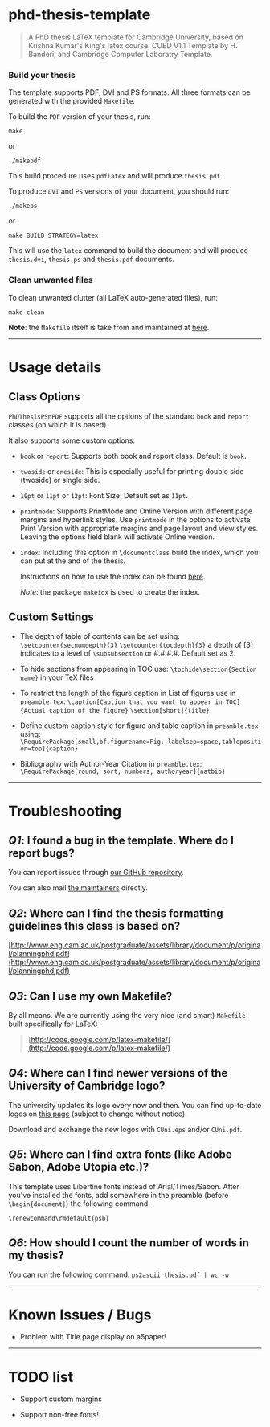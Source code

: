 phd-thesis-template
===================
> A PhD thesis LaTeX template for Cambridge University, based on Krishna Kumar's King's latex course, CUED V1.1 Template by H. Banderi, and Cambridge Computer Laboratry Template.

### Build your thesis
The template supports PDF, DVI and PS formats. All three formats can be generated
with the provided `Makefile`.

To build the `PDF` version of your thesis, run:

    make

or

    ./makepdf

This build procedure uses `pdflatex` and will produce `thesis.pdf`.

To produce `DVI` and `PS` versions of your document, you should run:

    ./makeps

or

    make BUILD_STRATEGY=latex

This will use the `latex` command to build the document and will produce
`thesis.dvi`, `thesis.ps` and `thesis.pdf` documents.

### Clean unwanted files

To clean unwanted clutter (all LaTeX auto-generated files), run:

    make clean

__Note__: the `Makefile` itself is take from and maintained at
[here](http://code.google.com/p/latex-makefile/).

-------------------------------------------------------------------------------

# Usage details

## Class Options

`PhDThesisPSnPDF` supports all the options of the standard `book` and `report` classes (on which
it is based).

It also supports some custom options:

*   `book` or `report`: Supports both book and report class. Default is `book`.

*   `twoside` or `oneside`: This is especially useful for printing double side (twoside) or single side.

*   `10pt` or `11pt` or `12pt`: Font Size. Default set as `11pt`.

*   `printmode`: Supports PrintMode and Online Version with different page margins and hyperlink styles.
    Use `printmode` in the options to activate Print Version with appropriate margins and page layout and view    styles. Leaving the options field blank will activate Online version.

*   `index`: Including this option in `\documentclass` build the index, which you can put at the and of the thesis.

    Instructions on how to use the index can be found [here](http://en.wikibooks.org/wiki/LaTeX/Indexing#Using_makeidx).

    _Note_: the package `makeidx` is used to create the index.

## Custom Settings

*   The depth of table of contents can be set using: 
		`\setcounter{secnumdepth}{3}`
		`\setcounter{tocdepth}{3}`
    a depth of [3] indicates to a level of `\subsubsection` or #.#.#.#. Default set as 2.

*   To hide sections from appearing in TOC use: `\tochide\section{Section name}` in your TeX files

*   To restrict the length of the figure caption in List of figures use in `preamble.tex`:
		`\caption[Caption that you want to appear in TOC]{Actual caption of the figure}`
		`\section[short]{title}`

*   Define custom caption style for figure and table caption in `preamble.tex` using:
		`\RequirePackage[small,bf,figurename=Fig.,labelsep=space,tableposition=top]{caption}`

*   Bibliography with Author-Year Citation in `preamble.tex`:
		`\RequirePackage[round, sort, numbers, authoryear]{natbib}`

-------------------------------------------------------------------------------

# Troubleshooting

## _Q1_: I found a bug in the template. Where do I report bugs?

You can report issues through
[our GitHub repository](https://github.com/kks32/phd-thesis-template).

You can also mail 
[the maintainers](https://github.com/kks32/phd-thesis-template/collaborators) directly.

## _Q2_: Where can I find the thesis formatting guidelines this class is based on?

[http://www.eng.cam.ac.uk/postgraduate/assets/library/document/p/original/planningphd.pdf](http://www.eng.cam.ac.uk/postgraduate/assets/library/document/p/original/planningphd.pdf)

## _Q3_: Can I use my own Makefile?

By all means. We are currently using the very nice (and smart) `Makefile` built
specifically for LaTeX:

> [http://code.google.com/p/latex-makefile/](http://code.google.com/p/latex-makefile/)


## _Q4_: Where can I find newer versions of the University of Cambridge logo?

The university updates its logo every now and then. You can find up-to-date
logos on [this page](http://www.admin.cam.ac.uk/offices/communications/services/logos/)
(subject to change without notice).

Download and exchange the new logos with `CUni.eps` and/or `CUni.pdf`.


## _Q5_: Where can I find extra fonts (like Adobe Sabon, Adobe Utopia etc.)?

This template uses Libertine fonts instead of Arial/Times/Sabon.
After you've installed the fonts, add somewhere in the preamble (before `\begin{document}`) the following command:

    \renewcommand\rmdefault{psb}

## _Q6_: How should I count the number of words in my thesis?

You can run the following command:
    `ps2ascii thesis.pdf | wc -w`

--------------------------------------------------------------------------------

# Known Issues / Bugs

*   Problem with Title page display on a5paper!


--------------------------------------------------------------------------------

# TODO list

*   Support custom margins

*   Support non-free fonts! 


